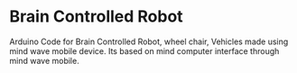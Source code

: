 # Brain Controlled Robot
Arduino Code for Brain Controlled Robot, wheel chair, Vehicles made using mind wave mobile device.
Its based on mind computer interface through mind wave mobile.
